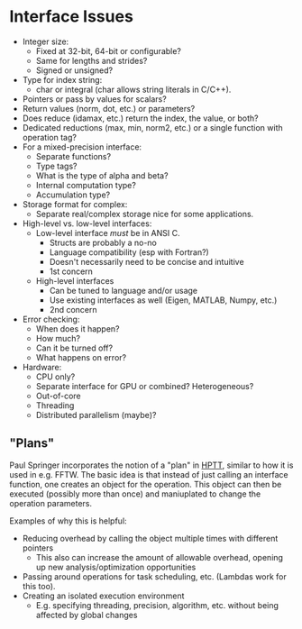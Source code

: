 # Interface Issues

- Integer size:
  - Fixed at 32-bit, 64-bit or configurable?
  - Same for lengths and strides?
  - Signed or unsigned?
- Type for index string:
  - char or integral (char allows string literals in C/C++).
- Pointers or pass by values for scalars?
- Return values (norm, dot, etc.) or parameters?
- Does reduce (idamax, etc.) return the index, the value, or both?
- Dedicated reductions (max, min, norm2, etc.) or a single function with operation tag?
- For a mixed-precision interface:
  - Separate functions?
  - Type tags?
  - What is the type of alpha and beta?
  - Internal computation type?
  - Accumulation type?
- Storage format for complex:
  - Separate real/complex storage nice for some applications.
- High-level vs. low-level interfaces:
  - Low-level interface *must* be in ANSI C.
    - Structs are probably a no-no
    - Language compatibility (esp with Fortran?)
    - Doesn't necessarily need to be concise and intuitive
    - 1st concern
  - High-level interfaces
    - Can be tuned to language and/or usage
    - Use existing interfaces as well (Eigen, MATLAB, Numpy, etc.)
    - 2nd concern
- Error checking:
  - When does it happen?
  - How much?
  - Can it be turned off?
  - What happens on error?
- Hardware:
  - CPU only?
  - Separate interface for GPU or combined? Heterogeneous?
  - Out-of-core
  - Threading
  - Distributed parallelism (maybe)?
  
## "Plans"
  
Paul Springer incorporates the notion of a "plan" in [HPTT](https://github.com/springer13/hptt), similar to how it is used in e.g. FFTW. The basic idea is that instead of just calling an interface function, one creates an object for the operation. This object can then be executed (possibly more than once) and maniuplated to change the operation parameters.
  
Examples of why this is helpful:
  - Reducing overhead by calling the object multiple times with different pointers
    - This also can increase the amount of allowable overhead, opening up new analysis/optimization opportunities
  - Passing around operations for task scheduling, etc. (Lambdas work for this too).
  - Creating an isolated execution environment
    - E.g. specifying threading, precision, algorithm, etc. without being affected by global changes
